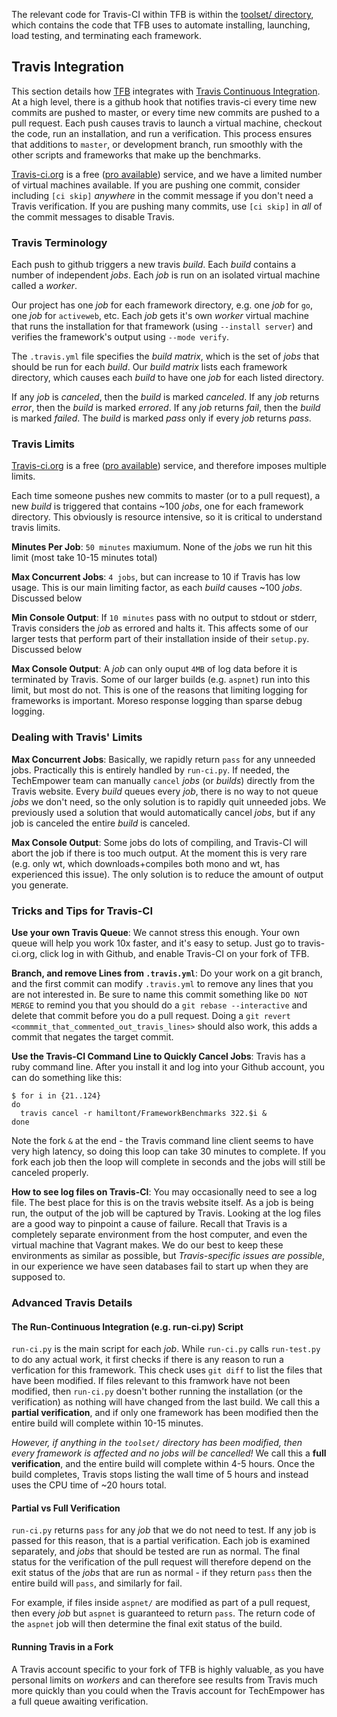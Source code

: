 The relevant code for Travis-CI within TFB is within the 
[toolset/ directory](https://github.com/TechEmpower/FrameworkBenchmarks/tree/master/toolset), 
which contains the code that TFB uses to automate installing, 
launching, load testing, and terminating each framework.

## Travis Integration

This section details how 
[TFB](https://github.com/TechEmpower/FrameworkBenchmarks) 
integrates with 
[Travis Continuous Integration](https://travis-ci.org/TechEmpower/FrameworkBenchmarks). 
At a high level, there is a github hook that notifies travis-ci every 
time new commits are pushed to master, or every time new commits 
are pushed to a pull request. Each push causes travis to launch a 
virtual machine, checkout the code, run an installation, and run
a verification. This process ensures that additions to `master`, or 
development branch, run smoothly with the other scripts 
and frameworks that make up the benchmarks.

[Travis-ci.org](https://travis-ci.org/) is a free 
([pro available](https://travis-ci.com/)) service, and we have a limited 
number of virtual machines available. If you are pushing one 
commit, consider including `[ci skip]` *anywhere* in the commit 
message if you don't need a Travis verification. If you are pushing many commits, 
use `[ci skip]` in *all* of the commit messages to disable Travis. 

### Travis Terminology

Each push to github triggers a new travis *build*. Each *build* 
contains a number of independent *jobs*. Each *job* is run on an
isolated virtual machine called a *worker*. 

Our project has one *job* for each framework directory, e.g. 
one *job* for `go`, one *job* for `activeweb`, etc. Each 
*job* gets it's own *worker* virtual machine that runs the 
installation for that framework (using `--install server`) and 
verifies the framework's output using `--mode verify`. 

The `.travis.yml` file specifies the *build matrix*, which is 
the set of *jobs* that should be run for each *build*. Our 
*build matrix* lists each framework directory, which causes 
each *build* to have one *job* for each listed directory. 

If any *job* is *canceled*, then the *build* is marked *canceled*.
If any *job* returns *error*, then the *build* is marked *errored*.
If any *job* returns *fail*, then the *build* is marked *failed*.
The *build* is marked *pass* only if every *job* returns *pass*. 

### Travis Limits

[Travis-ci.org](https://travis-ci.org/) is a free 
([pro available](https://travis-ci.com/)) service, and therefore imposes 
multiple limits. 

Each time someone pushes new commits to master (or to a pull request), 
a new *build* is triggered that contains ~100 *jobs*, one for each 
framework directory. This obviously is resource intensive, so it is 
critical to understand travis limits. 

**Minutes Per Job**: `50 minutes` maxiumum. None of the *job*s we run hit 
this limit (most take 10-15 minutes total)

**Max Concurrent Jobs**: `4 jobs`, but can increase to 10 if Travis has low 
usage. This is our main limiting factor, as each *build* causes ~100 *jobs*.
Discussed below

**Min Console Output**: If `10 minutes` pass with no output to stdout or stderr, 
Travis considers the *job* as errored and halts it. This affects some of our
larger tests that perform part of their installation inside of their `setup.py`. 
Discussed below

**Max Console Output**: A *job* can only ouput `4MB` of log data before it 
is terminated by Travis. Some of our larger builds (e.g. `aspnet`) run into 
this limit, but most do not. This is one of the reasons that limiting logging 
for frameworks is important. Moreso response logging than sparse debug logging.

### Dealing with Travis' Limits

**Max Concurrent Jobs**: Basically, we rapidly return `pass` for any unneeded 
jobs. Practically this is entirely handled by `run-ci.py`. If needed, the 
TechEmpower team can manually `cancel` *jobs* (or *builds*) directly from the 
Travis website. Every *build* queues every *job*, there is no way to not queue *jobs*
we don't need, so the only solution is to rapidly quit unneeded jobs. We previously
used a solution that would automatically cancel *jobs*, but if any job is canceled the
entire *build* is canceled. 

**Max Console Output**: Some jobs do lots of compiling, and Travis-CI will
abort the job if there is too much output. At the moment this is very 
rare (e.g. only wt, which downloads+compiles both mono and wt, has experienced
this issue). The only solution is to reduce the amount of output you generate. 

### Tricks and Tips for Travis-CI

**Use your own Travis Queue**: We cannot stress this enough. Your own queue will 
help you work 10x faster, and it's easy to setup. Just go to travis-ci.org, click 
log in with Github, and enable Travis-CI on your fork of TFB. 

**Branch, and remove Lines from `.travis.yml`**: Do your work on a git branch, and the 
first commit can modify `.travis.yml` to remove any lines that you are not interested
in. Be sure to name this commit something like `DO NOT MERGE` to remind you that you
should do a `git rebase --interactive` and delete that commit before you do a pull 
request. Doing a `git revert <commmit_that_commented_out_travis_lines>` should also work, 
this adds a commit that negates the target commit.

**Use the Travis-CI Command Line to Quickly Cancel Jobs**: Travis has a ruby command line. 
After you install it and log into your Github account, you can do something like this: 

    $ for i in {21..124}
    do
      travis cancel -r hamiltont/FrameworkBenchmarks 322.$i &
    done

Note the fork `&` at the end - the Travis command line client seems to have very high
latency, so doing this loop can take 30 minutes to complete. If you fork each job then
the loop will complete in seconds and the jobs will still be canceled properly. 

**How to see log files on Travis-CI**: You may occasionally need to see a log file. 
The best place for this is on the travis website itself. As a job is being run, the 
output of the job will be captured by Travis. Looking at the log files are a good way 
to pinpoint a cause of failure. Recall that Travis is a completely separate environment 
from the host computer, and even the virtual machine that Vagrant makes. We do our best to 
keep these environments as similar as possible, but *Travis-specific issues are possible*, 
in our experience we have seen databases fail to start up when they are supposed to.

### Advanced Travis Details

#### The Run-Continuous Integration (e.g. run-ci.py) Script

`run-ci.py` is the main script for each *job*. While `run-ci.py` calls 
`run-test.py` to do any actual work, it first checks if there is any 
reason to run a verfication for this framework. This check uses `git diff`
to list the files that have been modified. If files relevant to this 
framwork have not been modified, then `run-ci.py` doesn't bother running 
the installation (or the verification) as nothing will have changed from 
the last build. We call this a **partial verification**, and if only one 
framework has been modified then the entire build will complete within 
10-15 minutes. 

*However, if anything in the `toolset/` directory has been modified, then
every framework is affected and no jobs will be cancelled!* We call this 
a **full verification**, and the entire build will complete within 4-5 hours. 
Once the build completes, Travis stops listing the wall time of 5 hours and 
instead uses the CPU time of ~20 hours total. 

#### Partial vs Full Verification

`run-ci.py` returns `pass` for any *job* that we do not need to test. If any 
job is passed for this reason, that is a partial verification. Each job is 
examined separately, and *jobs* that should be tested are run as normal. 
The final status for the verification of the pull request will therefore depend on the 
exit status of the *jobs* that are run as normal - if they return `pass` then
the entire build will `pass`, and similarly for fail. 

For example, if files inside `aspnet/` are modified as part of a pull request, 
then every *job* but `aspnet` is guaranteed to return `pass`. The return code 
of the `aspnet` job will then determine the final exit status of the build. 

#### Running Travis in a Fork

A Travis account specific to your fork of TFB is highly valuable, as you have 
personal limits on *workers* and can therefore see results from Travis much 
more quickly than you could when the Travis account for TechEmpower has a 
full queue awaiting verification. 